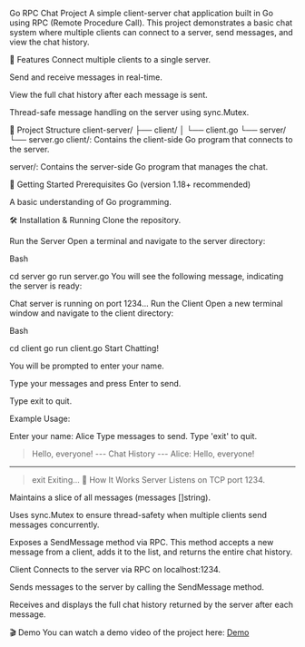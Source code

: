 Go RPC Chat Project
A simple client-server chat application built in Go using RPC (Remote Procedure Call). This project demonstrates a basic chat system where multiple clients can connect to a server, send messages, and view the chat history.

🚀 Features
Connect multiple clients to a single server.

Send and receive messages in real-time.

View the full chat history after each message is sent.

Thread-safe message handling on the server using sync.Mutex.

📁 Project Structure
client-server/
├── client/
│   └── client.go
└── server/
    └── server.go
client/: Contains the client-side Go program that connects to the server.

server/: Contains the server-side Go program that manages the chat.

🏁 Getting Started
Prerequisites
Go (version 1.18+ recommended)

A basic understanding of Go programming.

🛠️ Installation & Running
Clone the repository.

Run the Server Open a terminal and navigate to the server directory:

Bash

cd server
go run server.go
You will see the following message, indicating the server is ready:

Chat server is running on port 1234...
Run the Client Open a new terminal window and navigate to the client directory:

Bash

cd client
go run client.go
Start Chatting!

You will be prompted to enter your name.

Type your messages and press Enter to send.

Type exit to quit.

Example Usage:

Enter your name: Alice
Type messages to send. Type 'exit' to quit.
> Hello, everyone!
--- Chat History ---
Alice: Hello, everyone!
-------------------
> exit
Exiting...
🔧 How It Works
Server
Listens on TCP port 1234.

Maintains a slice of all messages (messages []string).

Uses sync.Mutex to ensure thread-safety when multiple clients send messages concurrently.

Exposes a SendMessage method via RPC. This method accepts a new message from a client, adds it to the list, and returns the entire chat history.

Client
Connects to the server via RPC on localhost:1234.

Sends messages to the server by calling the SendMessage method.

Receives and displays the full chat history returned by the server after each message.

🎬 Demo
You can watch a demo video of the project here: [Demo][def]

[def]: https://drive.google.com/drive/folders/1WXcQ2Uk3cwXoUTWRZvFoVoT4zlPX2ZHL?usp=drive_link